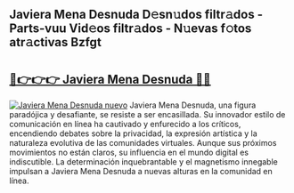 ## Javiera Mena Desnuda D𝚎sn𝚞dos filtr𝚊dos - Parts-vuu Vid𝚎os filtr𝚊dos - N𝚞evas f𝚘tos atr𝚊ctivas Bzfgt

# <h2><a href="http://mb5ht8.tromn.icu/?c=Javiera+Mena+Desnuda">🔗👉👉👉 Javiera Mena Desnuda 🔗🔗</a></h2>

[![Javiera Mena Desnuda nuevo](https://i.imgur.com/pEAQMta.gif)](http://mb5ht8.tromn.icu/?c=Javiera+Mena+Desnuda)
Javiera Mena Desnuda, una figura paradójica y desafiante, se resiste a ser encasillada. Su innovador estilo de comunicación en línea ha cautivado y enfurecido a los críticos, encendiendo debates sobre la privacidad, la expresión artística y la naturaleza evolutiva de las comunidades virtuales. Aunque sus próximos movimientos no están claros, su influencia en el mundo digital es indiscutible. La determinación inquebrantable y el magnetismo innegable impulsan a Javiera Mena Desnuda a nuevas alturas en la comunidad en línea.
